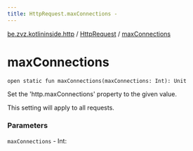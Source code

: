 ```yaml
---
title: HttpRequest.maxConnections - 
---
```


[be.zvz.kotlininside.http](../index.html) / [HttpRequest](index.html) / [maxConnections](./max-connections.html)

# maxConnections

`open static fun maxConnections(maxConnections: Int): Unit`

Set the 'http.maxConnections' property to the given value.

 This setting will apply to all requests.

### Parameters

`maxConnections` - Int: 